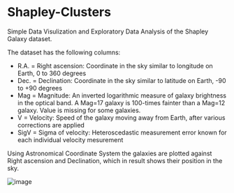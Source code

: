 # Shapley-Clusters
Simple Data Visulization and Exploratory Data Analysis of the Shapley Galaxy dataset.


The dataset has the following columns:

- R.A. = Right ascension: Coordinate in the sky similar to longitude on Earth, 0 to 360 degrees
- Dec. = Declination: Coordinate in the sky similar to latitude on Earth, -90 to +90 degrees  
- Mag = Magnitude: An inverted logarithmic measure of galaxy brightness in the optical band.  A Mag=17 galaxy is 100-times fainter than a Mag=12 galaxy.  Value is         missing for some galaxies.
- V = Velocity: Speed of the galaxy moving away from Earth, after various corrections are applied
- SigV = Sigma of velocity: Heteroscedastic measurement error known for each individual velocity mesurement




Using Astronomical Coordinate System the galaxies are plotted against Right ascension and Declination, which in result shows their position in the sky.




![image](https://user-images.githubusercontent.com/72545572/191368439-75dc5a2f-650c-4fd1-bf2c-15cf81ccaa93.png)

